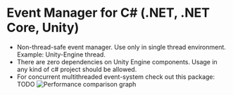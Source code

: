 # Event Manager for C# (.NET, .NET Core, Unity)
- Non-thread-safe event manager. Use only in single thread environment. Example: Unity-Engine thread.
- There are zero dependencies on Unity Engine components. Usage in any kind of c# project should be allowed.
- For concurrent multithreaded event-system check out this package: TODO
![Performance comparison graph](https://user-images.githubusercontent.com/1322279/131223932-38d6fbb5-f8c7-449a-9e71-bf8abbfd1bf8.png)

